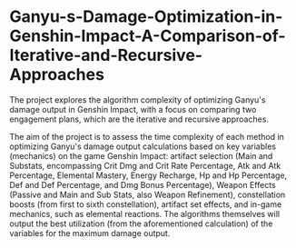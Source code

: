 # Ganyu-s-Damage-Optimization-in-Genshin-Impact-A-Comparison-of-Iterative-and-Recursive-Approaches
The project explores the algorithm complexity of optimizing Ganyu's damage output in Genshin Impact, with a focus on comparing two engagement plans, which are the iterative and recursive approaches.

The aim of the project is to assess the time complexity of each method in optimizing Ganyu's damage output calculations based on key variables (mechanics) on the game Genshin Impact: artifact selection (Main and Substats, encompassing Crit Dmg and Crit Rate Percentage, Atk and Atk Percentage, Elemental Mastery, Energy Recharge, Hp and Hp Percentage, Def and Def Percentage, and Dmg Bonus Percentage), Weapon Effects (Passive and Main and Sub Stats, also Weapon Refinement), constellation boosts (from first to sixth constellation), artifact set effects, and in-game mechanics, such as elemental reactions. The algorithms themselves will output the best utilization (from the aforementioned calculation) of the variables for the maximum damage output.
